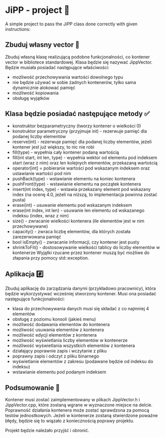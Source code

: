 # JiPP - project :book:
A simple project to pass the JiPP class done correctly with given instructions:

## Zbuduj własny vector :construction:
Zbuduj własną klasę realizującą podobne funkcjonalności, co kontener vector w bibliotece standardowej.
Klasa będzie się nazywać JippVector. Będzie musiała posiadać następujące właściwości:
- możliwość przechowywania wartości dowolnego typu
- nie będzie używać w sobie żadnych kontenerów, tylko sama dynamicznie alokować pamięć
- możliwość kopiowania
- obsługę wyjątków

## Klasa będzie posiadać następujące metody :white_check_mark:	
- konstruktor bezparametryczny (tworzy kontener o wielkości 0)
- konstruktor parametryczny (przyjmuje int) - rezerwuje pamięć dla podanej liczby elementów
- reserve(int) - rezerwuje pamięć dla podanej liczby elementów, jeżeli kontener jest już większy, to nic nie robi
- fill(type) - wypełnia cały kontener podaną wartością
- fill(int start, int len, type) - wypełnia wektor od elementu pod indeksem start (wraz z nim) oraz len kolejnych elementów, przekazaną wartością
- operator[int] = pobieranie wartości pod wskazanym indeksem oraz ustawianie wartości pod nim
- pushBack(type) - wstawianie elementu na koniec kontenera
- pushFront(type) - wstawianie elementu na początek kontenera
- insert(int index, type) - wstawia przekazany element pod wskazany index (na ocenę 4.0, jeżeli na niższą, to implementacja powinna zostać pusta)
- erase(int) - usuwanie elementu pod wskazanym indeksem
- erase(int index, int len) - usuwanie len elementu od wskazanego indeksu (index, wraz z nim)
- size() - zwracanie wielkości kontenera (ile elementów jest w nim przechowywane)
- capacity() - zwraca liczbę elementów, dla których została zarezerwowana pamięć
- bool isEmpty() - zwracanie informacji, czy kontener jest pusty
- shrinkToFit() - dostosowywanie wielkości tablicy do liczby elementów w kontenerze
Wyjątki rzucane przez kontener muszą być możliwe do złapania przy pomocy std::exception.

## Aplikacja :hash:
Zbuduj aplikację do zarządzania danymi (przykładowo pracownicy), która będzie wykorzystywać wcześniej stworzony kontener. Musi ona posiadać następujące funkcjonalności:
- klasa do przechowywania danych musi się składać z co najmniej 4 elementów
- obsługę z poziomu konsoli (jakieś menu)
- możliwość dodawania elementów do kontenera
- możliwość usuwania elementów z kontenera
- możliwość edycji elementów z kontenera
- możliwość wyświetlania liczby elementów w kontenerze
- możliwość wyświetlania wszystkich elementów z kontenera
- działający poprawnie zapis i wczytanie z pliku
- poprawny zapis i odczyt z pliku binarnego
- wyświetlanie elementów z zakresu (podawane będzie od indeksu do indeksu)
- wstawianie elementu pod podanym indeksem

## Podsumowanie :pencil:
Kontener musi zostać zaimplementowany w plikach JippVector.h i JippVector.cpp, które zostaną wgrane w wyznaczone miejsce na delcie. 
Poprawność działania kontenera może zostać sprawdzona za pomocą testów jednostkowych. 
Jeżeli w kontenerze zostaną stwierdzone poważne błędy, będzie się to wiązało z koniecznością poprawy projektu.

Projekt będzie należało przyjść i obronić.
